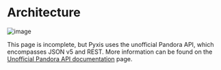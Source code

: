 # Architecture

![image](https://s3.amazonaws.com/media-p.slid.es/uploads/11769/images/1850844/fe-be-1.png)

This page is incomplete, but Pyxis uses the unofficial Pandora API, which encompasses JSON v5 and REST. More information can be found on the [Unofficial Pandora API documentation](https://6xq.net/pandora-apidoc/) page.
